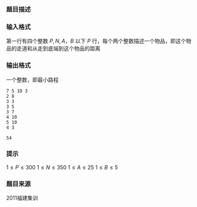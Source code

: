 ### 题目描述
### 输入格式
第一行有四个整数 $P , N , A$，$B$ 
以下 $P$ 行，每个两个整数描述一个物品，即这个物品的走道和从走到底端到这个物品的距离
### 输出格式
一个整数，即最小路程

```input1
7 5 10 3
2 8
3 3
3 5
3 7
4 10
5 10
4 3
```
```output1
54
```

### 提示
$1 \leq P \leq 300$ 
$1 \leq N \leq 350$ 
$1 \leq A \leq 25$ 
$1 \leq B \leq 5$ 
### 题目来源
2011福建集训
